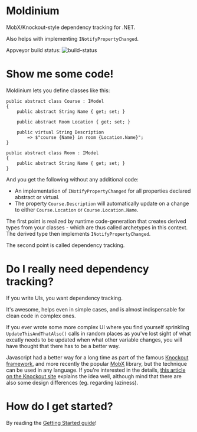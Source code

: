 Moldinium
=========

MobX/Knockout-style dependency tracking for .NET.

Also helps with implementing `INotifyPropertyChanged`.

Appveyor build status: ![build-status](https://ci.appveyor.com/api/projects/status/8jwforcs6u0gaw2d?svg=true)

Show me some code!
==================

Moldinium lets you define classes like this:

```
public abstract class Course : IModel
{
    public abstract String Name { get; set; }

    public abstract Room Location { get; set; }

    public virtual String Description
        => $"course {Name} in room {Location.Name}";
}

public abstract class Room : IModel
{
    public abstract String Name { get; set; }
}
```

And you get the following without any additional code:

- An implementation of `INotifyPropertyChanged` for all properties declared abstract or virtual.
- The property `Course.Description` will automatically update on a change to either `Course.Location` or `Course.Location.Name`.

The first point is realized by runtime code-generation that creates derived types from
your classes - which are thus called archetypes in this context. The derived type then
implements `INotifyPropertyChanged`.

The second point is called dependency tracking.

Do I really need dependency tracking?
=====================================

If you write UIs, you want dependency tracking.

It's awesome, helps even in simple cases, and is almost indispensable for clean code in complex ones.

If you ever wrote some more complex UI where you find yourself sprinkling `UpdateThisAndThatAlso()`
calls in random places as you've lost sight of what excatly needs to be updated when
what other variable changes, you will have thought that there has to be a better way.

Javascript had a better way for a long time as part of the famous [Knockout framework](http://knockoutjs.com/),
and more recently the popular [MobX](https://github.com/mobxjs/mobx) library,
but the technique can be used in any language. If you're interested in the details,
[this article on the Knockout site](http://knockoutjs.com/documentation/computed-dependency-tracking.html)
explains the idea well, although mind that there are also some design differences (eg. regarding laziness).

How do I get started?
=====================

By reading the [Getting Started guide](https://github.com/jtheisen/moldinium/wiki/Getting-started)!
